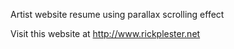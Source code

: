 Artist website resume using parallax scrolling effect

Visit this website at http://www.rickplester.net
